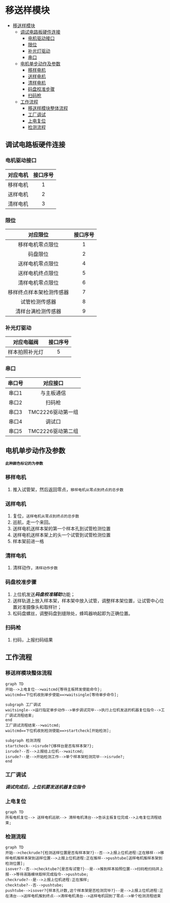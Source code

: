# 移送样模块
<!-- TOC -->

- [移送样模块](#移送样模块)
  - [调试电路板硬件连接](#调试电路板硬件连接)
    - [电机驱动接口](#电机驱动接口)
    - [限位](#限位)
    - [补光灯驱动](#补光灯驱动)
    - [串口](#串口)
  - [电机单步动作及参数](#电机单步动作及参数)
    - [移样电机](#移样电机)
    - [送样电机](#送样电机)
    - [清样电机](#清样电机)
    - [码盘校准步骤](#码盘校准步骤)
    - [扫码枪](#扫码枪)
  - [工作流程](#工作流程)
    - [移送样模块整体流程](#移送样模块整体流程)
    - [工厂调试](#工厂调试)
    - [上电复位](#上电复位)
    - [检测流程](#检测流程)

<!-- /TOC -->
## 调试电路板硬件连接

### 电机驱动接口

| 对应电机     | 接口序号 |
|:--------:|:----:|
| 移样电机    | 1    |
| 送样电机    | 2    |
| 清样电机    | 3    |

### 限位

| 对应限位     | 接口序号 |
|:--------:|:----:|
| 移样电机零点限位  | 1    |
| 码盘限位  | 2    |
| 送样电机零点限位   | 4    |
| 送样电机终点限位   | 5    |
| 清样电机零点限位   | 6    |
| 移样终点样本架检测传感器      | 7   |
| 试管检测传感器              | 8    |
| 清样台满检测传感器          | 9    |

### 补光灯驱动

| 对应电磁阀 | 接口序号 |
|:--------:|:----:|
| 样本拍照补光灯 | 5    |

### 串口

| 串口号 | 对应接口         |
|:---:|:------------:|
| 串口1 | 与主板通信        |
| 串口2 | 扫码枪          |
| 串口3 | TMC2226驱动第一组 |
| 串口4 | 调试口          |
| 串口5 | TMC2226驱动第二组 |

## 电机单步动作及参数

**`此种颜色标记的为参数`**

### 移样电机

1. 推入试管架，然后返回零点，`移样电机从零点到终点的总步数`

### 送样电机

1. 复位，`送样电机从零点到终点的总步数`
2. 巡航，走一个来回。
3. 送样电机送样本架的第一个样本孔到试管检测位置
4. 送样电机送样本架上的头一个试管到试管检测位置
5. 样本架前进一格

### 清样电机

1. 清样动作，`清样动作步数`

### 码盘校准步骤

1. 上位机发送***码盘校准辅助***功能；
2. 送样轨道上放入样本架，样本架中放入试管，调整样本架位置，让试管中心位置对准摄像头和取样针；
3. 松码盘螺丝，调整码盘到缝隙处，蜂鸣器响起即为正确位置。

### 扫码枪

1. 扫码，上报扫码结果

## 工作流程

### 移送样模块整体流程

~~~mermaid
graph TD
开始-->上电复位-->waitcmd{等待主板转发使能命令};
waitcmd==下位机收到单步使能==>waitsingle[等待单步命令];

subgraph 工厂调试
waitsingle-->运行指定单步动作-->单步调试完毕-->执行上位机发送的机器复位指令-->工厂调试流程结束;
end
工厂调试流程结束-->waitcmd;
waitcmd==下位机收到检测使能==>startcheck[开始检测];

subgraph 检测流程
startcheck-->isrude?{移样台是否有样本架?};
isrude?--否-->上报给上位机-->waitcmd;
isrude?--是-->开始检测工作-->单个样本架检测完毕-->isrude?;
end
~~~

### 工厂调试

***调试完成后，上位机要发送机器复位指令***

### 上电复位

~~~mermaid
graph TD
所有电机复位--> 送样电机巡航--> 清样电机清台-->告诉主板复位完成-->上电复位流程结束;
~~~

### 检测流程

~~~mermaid
graph TD
开始-->checkrude?{检测送样位置是否有样本架?}--否-->上报上位机进程:正在移样-->移样电机推样本架到送样位置-->上报上位机进程:正在推样-->pushtube[送样电机推样本架到检测位置];
isover?--否-->checktube?{是否有试管?}--是-->推到样本拍照位置-->扫码枪扫码并上报-->等待液路模块取样完成指令-->pushtube;
checkrude?--是-->上报上位机进程:正在推样;
checktube?--否-->pushtube;
pushtube-->isover?{样本孔计数,这个样本架是否检测完毕?}--是-->上报上位机进程:正在清台-->送样电机推到终点-->清样电机清台-->送样电机回到了零点-->单个检测流程结束
~~~
